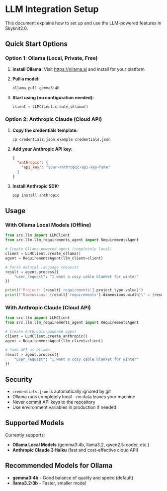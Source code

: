 # LLM Integration Setup

This document explains how to set up and use the LLM-powered features in Skyknit2.0.

## Quick Start Options

### Option 1: Ollama (Local, Private, Free)

1. **Install Ollama:**
   Visit https://ollama.ai and install for your platform

2. **Pull a model:**
   ```bash
   ollama pull gemma3:4b
   ```

3. **Start using (no configuration needed):**
   ```python
   client = LLMClient.create_ollama()
   ```

### Option 2: Anthropic Claude (Cloud API)

1. **Copy the credentials template:**
   ```bash
   cp credentials.json.example credentials.json
   ```

2. **Add your Anthropic API key:**
   ```json
   {
     "anthropic": {
       "api_key": "your-anthropic-api-key-here"
     }
   }
   ```

3. **Install Anthropic SDK:**
   ```bash
   pip install anthropic
   ```

## Usage

### With Ollama Local Models (Offline)

```python
from src.llm import LLMClient
from src.llm.llm_requirements_agent import RequirementsAgent

# Create Ollama-powered agent (completely local)
client = LLMClient.create_ollama()
agent = RequirementsAgent(llm_client=client)

# Parse natural language requests
result = agent.process({
    "user_request": "I want a cozy cable blanket for winter"
})

print(f"Project: {result['requirements'].project_type.value}")
print(f"Dimensions: {result['requirements'].dimensions.width}\" x {result['requirements'].dimensions.length}\"")
```

### With Anthropic Claude (Cloud API)

```python
from src.llm import LLMClient
from src.llm.llm_requirements_agent import RequirementsAgent

# Create Anthropic-powered agent
client = LLMClient.create_anthropic()
agent = RequirementsAgent(llm_client=client)

# Same API as Ollama
result = agent.process({
    "user_request": "I want a cozy cable blanket for winter"
})
```

## Security

- `credentials.json` is automatically ignored by git
- Ollama runs completely local - no data leaves your machine
- Never commit API keys to the repository
- Use environment variables in production if needed

## Supported Models

Currently supports:
- **Ollama Local Models** (gemma3:4b, llama3.2, qwen2.5-coder, etc.)
- **Anthropic Claude 3 Haiku** (fast and cost-effective cloud API)

## Recommended Models for Ollama

- **gemma3:4b** - Good balance of quality and speed (default)
- **llama3.2:3b** - Faster, smaller model